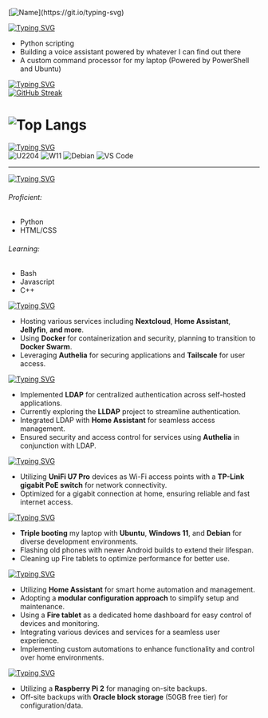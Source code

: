 [![Name](https://readme-typing-svg.demolab.com?font=Consolas&size=35&pause=2000&color=00dab9&width=435&lines=Hi+there!)](https://git.io/typing-svg)

[![Typing SVG](https://readme-typing-svg.demolab.com?font=Consolas&color=177C72&pause=1000&width=435&lines=I'm+working+on%3A)](https://git.io/typing-svg)
- Python scripting
- Building a voice assistant powered by whatever I can find out there
- A custom command processor for my laptop (Powered by PowerShell and Ubuntu)

[![Typing SVG](https://readme-typing-svg.demolab.com?font=Consolas&color=8CDA80&pause=1000&width=435&lines=Stats%3A)](https://git.io/typing-svg)
<br>
[![GitHub Streak](https://streak-stats.demolab.com?user=v-mod&theme=gruvbox_duo&hide_border=true)](https://git.io/streak-stats)
# ![Top Langs](https://github-readme-stats.vercel.app/api/top-langs/?username=v-mod)

[![Typing SVG](https://readme-typing-svg.demolab.com?font=Consolas&color=72BAB6&pause=1000&width=435&lines=OS+%26+Tools%3A)](https://git.io/typing-svg)
<br>
![U2204](https://img.shields.io/badge/OS-Ubuntu%2022.04-orange?style=flat-square&logo=ubuntu)
![W11](https://img.shields.io/badge/OS-Windows%2011-blueviolet?style=flat-square&logo=windows11)
![Debian](https://img.shields.io/badge/OS-Debian-red?style=flat-square&logo=debian)
![VS Code](https://img.shields.io/badge/IDE-VSCode-%23007ACC?style=flat-square&logo=Visual-studio-code)
<hr>

[![Typing SVG](https://readme-typing-svg.demolab.com?font=Consolas&pause=1000&color=72BAB6&width=435&lines=Programming+Languages%3A)](https://git.io/typing-svg)
###### Proficient:
- Python
- HTML/CSS
###### Learning:
- Bash
- Javascript
- C++

[![Typing SVG](https://readme-typing-svg.demolab.com?font=Consolas&pause=1000&color=72BAB6&width=435&lines=Self-Hosting+Setup%3A)](https://git.io/typing-svg)
- Hosting various services including **Nextcloud**, **Home Assistant**, **Jellyfin**, **and more**.
- Using **Docker** for containerization and security, planning to transition to **Docker Swarm**.
- Leveraging **Authelia** for securing applications and **Tailscale** for user access.

[![Typing SVG](https://readme-typing-svg.demolab.com?font=Consolas&pause=1000&color=72BAB6&width=435&lines=LDAP+Setup%3A)](https://git.io/typing-svg)
- Implemented **LDAP** for centralized authentication across self-hosted applications.
- Currently exploring the **LLDAP** project to streamline authentication.
- Integrated LDAP with **Home Assistant** for seamless access management.
- Ensured security and access control for services using **Authelia** in conjunction with LDAP.

[![Typing SVG](https://readme-typing-svg.demolab.com?font=Consolas&pause=1000&color=72BAB6&width=435&lines=UniFi+Setup%3A)](https://git.io/typing-svg)
- Utilizing **UniFi U7 Pro** devices as Wi-Fi access points with a **TP-Link gigabit PoE switch** for network connectivity.
- Optimized for a gigabit connection at home, ensuring reliable and fast internet access.

[![Typing SVG](https://readme-typing-svg.demolab.com?font=Consolas&pause=1000&color=72BAB6&width=435&lines=Device+Customization+%26+Flashing%3A)](https://git.io/typing-svg)
- **Triple booting** my laptop with **Ubuntu**, **Windows 11**, and **Debian** for diverse development environments.
- Flashing old phones with newer Android builds to extend their lifespan.
- Cleaning up Fire tablets to optimize performance for better use.

[![Typing SVG](https://readme-typing-svg.demolab.com?font=Consolas&pause=1000&color=72BAB6&width=435&lines=Home+Assistant%3A)](https://git.io/typing-svg)
- Utilizing **Home Assistant** for smart home automation and management.
- Adopting a **modular configuration approach** to simplify setup and maintenance.
- Using a **Fire tablet** as a dedicated home dashboard for easy control of devices and monitoring.
- Integrating various devices and services for a seamless user experience.
- Implementing custom automations to enhance functionality and control over home environments.

[![Typing SVG](https://readme-typing-svg.demolab.com?font=Consolas&pause=1000&color=72BAB6&width=435&lines=Backup+Strategy%3A)](https://git.io/typing-svg)
- Utilizing a **Raspberry Pi 2** for managing on-site backups.
- Off-site backups with **Oracle block storage** (50GB free tier) for configuration/data.
